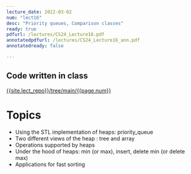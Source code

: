```yaml
---
lecture_date: 2022-03-02
num: "lect16"
desc: "Priority queues, Comparison classes"
ready: true
pdfurl: /lectures/CS24_Lecture16.pdf
annotatedpdfurl: /lectures/CS24_Lecture16_ann.pdf
annotatedready: false

---
```



## Code written in class
[{{site.lect_repo}}/tree/main/{{page.num}}]({{site.lect_repo}}/tree/main/{{page.num}})


# Topics
* Using the STL implementation of heaps: priority_queue
* Two different views of the heap : tree and array 
* Operations supported by heaps
* Under the hood of heaps: min (or max), insert, delete min (or delete max)
* Applications for fast sorting